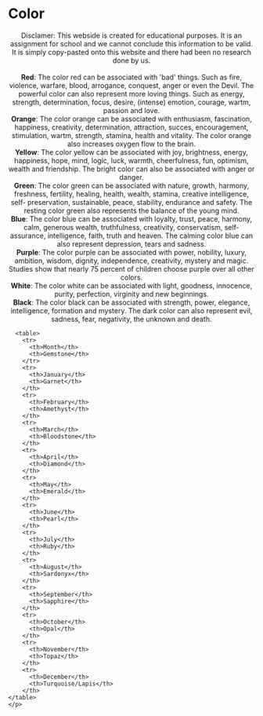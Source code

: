 <!DOCTYPE html>
<head>
  <title>Color</title>
  <style>
    p {
    text-align: center;
    font-size: 10 px;
    }
  </style>
  <body>
    <h1>Color</h1>
    <p>Disclamer: This webside is created for educational purposes. It is an assignment for school and we cannot conclude this information to be valid. It is simply            copy-pasted onto this website and there had been no research done by us. <br><br>
      <b>Red</b>: The color red can be associated with 'bad' things. Such as fire, violence, warfare, blood, arrogance, conquest, anger or even the Devil. The powerful         color can also represent more loving things. Such as energy, strength, determination, focus, desire, (intense) emotion, courage, wartm, passion and love. <br>
      <b>Orange</b>: The color orange can be associated with enthusiasm, fascination, happiness, creativity, determination, attraction, succes, encouragement,                 stimulation, wartm, strength, stamina, health and vitality. The color orange also increases oxygen flow to the brain. <br>
      <b>Yellow</b>: The color yellow can be associated with joy, brightness, energy, happiness, hope, mind, logic, luck, warmth, cheerfulness, fun, optimism, wealth and       friendship. The bright color can also be associated with anger or danger. <br>
      <b>Green</b>: The color green can be associated with nature, growth, harmony, freshness, fertility, healing, health, wealth, stamina, creative intelligence, self-       preservation, sustainable, peace, stability, endurance and safety. The resting color green also represents the balance of the young mind. <br>
      <b>Blue</b>: The color blue can be associated with loyalty, trust, peace, harmony, calm, generous wealth, truthfulness, creativity, conservatism, self-assurance,         intelligence, faith, truth and heaven. The calming color blue can also represent depression, tears and sadness. <br>
      <b>Purple</b>: The color purple can be associated with power, nobility, luxury, ambition, wisdom, dignity, independence, creativity, mystery and magic. Studies           show that nearly 75 percent of children choose purple over all other colors. <br>
      <b>White</b>: The color white can be associated with light, goodness, innocence, purity, perfection, virginity and new beginnings. <br>
      <b>Black</b>: The color black can be associated with strength, power, elegance, intelligence, formation and mystery. The dark color can also represent evil,             sadness, fear, negativity, the unknown and death.
      
      <table>
        <tr>
          <th>Month</th>
          <th>Gemstone</th>
        </tr>
        <tr>
          <th>January</th>
          <th>Garnet</th>
        </th>
        <tr>
          <th>February</th>
          <th>Amethyst</th>
        </th>
        <tr>
          <th>March</th>
          <th>Bloodstone</th>
        </th>
        <tr>
          <th>April</th>
          <th>Diamond</th>
        </th>
        <tr>
          <th>May</th>
          <th>Emerald</th>
        </th>
        <tr>
          <th>June</th>
          <th>Pearl</th>
        </th>
        <tr>
          <th>July</th>
          <th>Ruby</th>
        </th>
        <tr>
          <th>August</th>
          <th>Sardonyx</th>
        </th>
        <tr>
          <th>September</th>
          <th>Sapphire</th>
        </th>
        <tr>
          <th>October</th>
          <th>Opal</th>
        </th>
        <tr>
          <th>November</th>
          <th>Topaz</th>
        </th>
        <tr>
          <th>December</th>
          <th>Turquoise/Lapis</th>
        </th>
    </table> 
    </p>
  </body>
       
